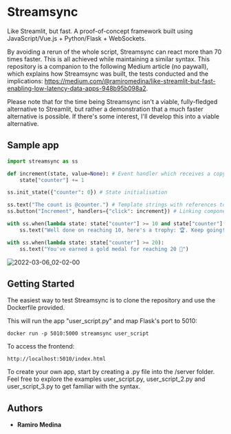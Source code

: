 # Streamsync

Like Streamlit, but fast. A proof-of-concept framework built using JavaScript/Vue.js + Python/Flask + WebSockets.

By avoiding a rerun of the whole script, Streamsync can react more than 70 times faster. This is all achieved while maintaining a similar syntax. This repository is a companion to the following Medium article (no paywall), which explains how Streamsync was built, the tests conducted and the implications: https://medium.com/@ramiromedina/like-streamlit-but-fast-enabling-low-latency-data-apps-948b95b098a2.

Please note that for the time being Streamsync isn't a viable, fully-fledged alternative to Streamlit, but rather a demonstration that a much faster alternative is possible. If there's some interest, I'll develop this into a viable alternative.

## Sample app

```python
import streamsync as ss

def increment(state, value=None): # Event handler which receives a copy of session state as an argument
    state["counter"] += 1

ss.init_state({"counter": 0}) # State initialisation

ss.text("The count is @counter.") # Template strings with references to state values
ss.button("Increment", handlers={"click": increment}) # Linking components to event handlers

with ss.when(lambda state: state["counter"] >= 10 and state["counter"] < 20): # Conditional rendering
    ss.text("Well done on reaching 10, here's a trophy: 🏆. Keep going!")

with ss.when(lambda state: state["counter"] >= 20):
    ss.text("You've earned a gold medal for reaching 20 🥇")
```

![2022-03-06_02-02-00](https://user-images.githubusercontent.com/64783088/157095031-a2cf242f-7b5d-438f-bd80-3e0c15e24bec.gif)


## Getting Started

The easiest way to test Streamsync is to clone the repository and use the Dockerfile provided.

This will run the app "user_script.py" and map Flask's port to 5010:

```
docker run -p 5010:5000 streamsync user_script
```

To access the frontend:

```
http://localhost:5010/index.html
```

To create your own app, start by creating a .py file into the /server folder. Feel free to explore the examples user_script.py, user_script_2.py and user_script_3.py to get familiar with the syntax.

## Authors

* **Ramiro Medina**

